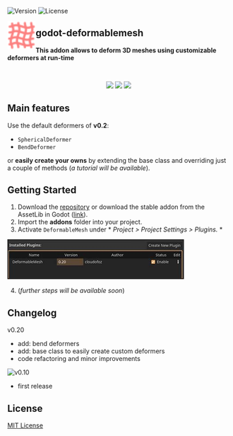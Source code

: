 ![Version](https://img.shields.io/badge/Godot-v4.0.2%20stable-informational) ![License](https://img.shields.io/github/license/cloudofoz/godot-deformablemesh)

<img src="addons/deformablemesh/dm_icon_deformable_mesh.svg" width="64" align="left"/>

## godot-deformablemesh
**This addon allows to deform 3D meshes using customizable deformers at run-time**

<br clear="left" />

<p align="center">
  <img src="media/dm_screen_1.gif" width="320" />
  <img src="media/dm_screen_3.gif" width="320" />
  <img src="media/dm_screen_2.gif" width="320" />
</p>

## Main features

Use the default deformers of **v0.2**:
- `SphericalDeformer`
- `BendDeformer`

or **easily create your owns** by extending the base class and overriding just a couple of methods (*a tutorial will be available*).

## Getting Started

1. Download the [repository](https://github.com/cloudofoz/godot-curvemesh/archive/refs/heads/main.zip](https://github.com/cloudofoz/godot-deformablemesh/archive/refs/heads/main.zip)) or download the stable addon from the AssetLib in Godot ([link](https://godotengine.org/asset-library/asset/1794)).
2. Import the **addons** folder into your project.
3. Activate `DeformableMesh` under * *Project > Project Settings > Plugins.* *

![](media/dm_getting_started_00.jpg)

4. (*further steps will be available soon*)

## Changelog

v0.20

- add: bend deformers
- add: base class to easily create custom deformers
- code refactoring and minor improvements

![v0.10](https://github.com/cloudofoz/godot-deformablemesh/tree/v0.1)

- first release

## License

[MIT License](/LICENSE.md)
